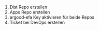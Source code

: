 1. Dist Repo erstellen
2. Apps Repo erstellen
3. argocd-efa Key aktivieren für beide Repos
4. Ticket bei DevOps erstellen
